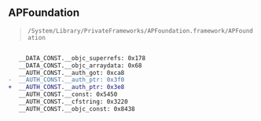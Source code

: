 ## APFoundation

> `/System/Library/PrivateFrameworks/APFoundation.framework/APFoundation`

```diff

   __DATA_CONST.__objc_superrefs: 0x178
   __DATA_CONST.__objc_arraydata: 0x68
   __AUTH_CONST.__auth_got: 0xca8
-  __AUTH_CONST.__auth_ptr: 0x3f0
+  __AUTH_CONST.__auth_ptr: 0x3e8
   __AUTH_CONST.__const: 0x5450
   __AUTH_CONST.__cfstring: 0x3220
   __AUTH_CONST.__objc_const: 0x8438

```
